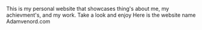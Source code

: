 This is my personal website that showcases thing's about me, my achievment's, and my work. Take a look and enjoy
Here is the website name Adamvenord.com
